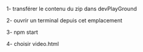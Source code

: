 1- transférer le contenu du zip dans devPlayGround

2- ouvrir un terminal depuis cet emplacement

3- npm start

4- choisir video.html
